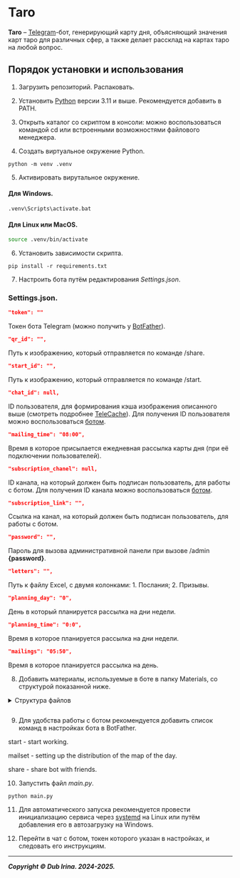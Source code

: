 # Taro
**Taro** – [Telegram](https://telegram.org)-бот, генерирующий карту дня, объясняющий значения карт таро для различных сфер, а также делает рассклад на картах таро на любой вопрос.

## Порядок установки и использования
1. Загрузить репозиторий. Распаковать.

2. Установить [Python](https://www.python.org/downloads/) версии 3.11 и выше. Рекомендуется добавить в PATH.

3. Открыть каталог со скриптом в консоли: можно воспользоваться командой cd или встроенными возможностями файлового менеджера.

4. Создать виртуальное окружение Python.

```
python -m venv .venv
```

5. Активировать вирутальное окружение.

#### Для Windows.
    
```shell
.venv\Scripts\activate.bat
```

#### Для Linux или MacOS.

```bash
source .venv/bin/activate
```

6. Установить зависимости скрипта.

```
pip install -r requirements.txt
```

7. Настроить бота путём редактирования _Settings.json_.

### Settings.json.

```JSON
"token": ""
```

Токен бота Telegram (можно получить у [BotFather](https://t.me/BotFather)).

```JSON
"qr_id": "",
```

Путь к изображению, который отправляется по команде /share.

```JSON
"start_id": "",
```

Путь к изображению, который отправляется по команде /start.

```JSON
"chat_id": null, 
```

ID пользователя, для формирования кэша изображения описанного выше (смотреть подробнее [TeleCache](https://github.com/DUB1401/dublib/blob/main/docs/TelebotUtils/Cache.md)).
Для получения ID пользователя можно воспользоваться [ботом](https://t.me/chat_id_echo_bot).


```JSON
"mailing_time": "08:00", 
```

Время в которое присылается ежедневная рассылка карты дня (при её подключении пользователей).

```JSON
"subscription_chanel": null, 
```

ID канала, на который должен быть подписан пользователь, для работы с ботом.
Для получения ID канала можно воспользоваться [ботом](https://t.me/chat_id_echo_bot).

```JSON
"subscription_link": "", 
```

Ссылка на канал, на который должен быть подписан пользователь, для работы с ботом.

```JSON
"password": "", 
```

Пароль для вызова административной панели при вызове /admin **{password}**.

```JSON
"letters": "", 
```

Путь к файлу Excel, с двумя колонками: 1. Послания; 2. Призывы.

```JSON
"planning_day": "0", 
```

День в который планируется рассылка на дни недели.

```JSON
"planning_time": "0:0", 
```

Время в которое планируется рассылка на дни недели.

```JSON
"mailings": "05:50", 
```

Время в которое планируется рассылка на день.


8. Добавить материалы, используемые в боте в папку Materials, со структурой показанной ниже.
<details>
<summary>Структура файлов<p></p></summary> 

```html
.
└── Materials/
    ├── Layouts/
    │   ├── 1 комплект/
    │   │   ├── 1.jpg <!-- Изображение трёх закрытых карт, далее карты поочерёдно открываются в следующих изображениях -->
    │   │   ├── ...
    │   │   ├── 4.jpg
    │   │   └── cards.json <!-- Список из названий карт, использующихся в этом комплекте -->
    │   ├── 2 комплект
    │   └── ...
    ├── Photo /
    │   ├── 18.01.2025.jpg <!-- Карта дня -->
    │   ├── 19.01.2025.jpg
    │   └── ...
    ├── Text /
    │   ├── 18.01.2025.txt <!-- Текст карты дня -->
    │   ├── 19.01.2025.txt
    │   └── ...
    └── Values/
        ├── Arcanas/
        │   ├── 0. Шут/
        │   │   ├── 1.txt <!--Текст общее значение для карты шута -->
        │   │   ├── 2.txt <!--Текст личностное состояние для карты шута -->
        │   │   ├── 3.txt <!--Текст на глубоком уровне для карты шута -->
        │   │   ├── 4.txt <!--Текст в работе и карьере для карты шута -->
        │   │   ├── 5.txt <!--Текст в финансах для карты шута -->
        │   │   ├── 6.txt <!--Текст в любовной сфере для карты шута -->
        │   │   ├── 7.txt <!--Текст состояние здоровья для карты шута -->
        │   │   ├── 8.txt <!--Текст перевернутая карта для карты шута -->
        │   │   └── image.jpg <!-- Карта шута -->
        │   ├── I. Маг/
        │   │   └── ...
        │   ├── II. Жрица
        │   ├── III. Императрица
        │   ├── IV. Император
        │   ├── IX. Отшельник
        │   ├── V. Жрец
        │   ├── VI. Влюбленные
        │   ├── VII. Колесница
        │   ├── VIII. Справедливость
        │   ├── X. Фортуна
        │   ├── XI. Сила
        │   ├── XII. Повешенный
        │   ├── XIII. Смерть
        │   ├── XIV. Умеренность
        │   ├── XIX. Солнце
        │   ├── XV. Дьявол
        │   ├── XVI. Башня
        │   ├── XVII. Звезда
        │   ├── XVIII. Луна
        │   ├── XX. Суд
        │   └── XXI. Мир
        ├── Cups/
        │   ├── 1. Туз кубков/
        │   │   ├── 1.txt
        │   │   ├── ...
        │   │   ├── 8.txt
        │   │   └── image.jpg
        │   ├── 2. Двойка кубков/
        │   │   └── ...
        │   ├── ...
        │   ├── 10. Десятка кубков
        │   ├── 11. Паж кубков
        │   ├── 12. Рыцарь кубков
        │   ├── 13. Королева кубков
        │   └── 14. Король кубков
        ├── Pentacles/
        │   ├── 1. Туз пентаклей/
        │   │   ├── 1.txt
        │   │   ├── ...
        │   │   ├── 8.txt
        │   │   └── image.jpg
        │   ├── 2. Двойка пентаклей/
        │   │   └── ...
        │   ├── ...
        │   ├── 10. Десятка пентаклей
        │   ├── ...
        │   └── 14. Король пентаклей
        ├── Swords/
        │   ├── 1. Туз мечей/
        │   │   ├── 1.txt
        │   │   ├── ...
        │   │   ├── 8.txt
        │   │   └── image.jpg
        │   ├── 2. Двойка мечей/
        │   │   └── ...
        │   ├── ...
        │   ├── 10. Десятка мечей
        │   ├── ...
        │   └── 14. Король мечей
        └── Wands/
            ├── 1. Туз жезлов/
            │   ├── 1.txt
            │   ├── ...
            │   ├── 8.txt
            │   └── image.jpg
            ├── 2. Двойка жезлов/
            │   └── ...
            ├── ...
            ├── 10. Десятка жезлов
            ├── ...
            └── 14. Король жезлов
```
</details>

9. Для удобства работы с ботом рекомендуется добавить список команд в настройках бота в BotFather.
   
start - start working.

mailset - setting up the distribution of the map of the day.

share - share bot with friends.

10. Запустить файл _main.py_.

```
python main.py
```

11. Для автоматического запуска рекомендуется провести инициализацию сервиса через [systemd](systemd/README.md) на Linux или путём добавления его в автозагрузку на Windows.

12. Перейти в чат с ботом, токен которого указан в настройках, и следовать его инструкциям.

---
**_Copyright © Dub Irina. 2024-2025._**
